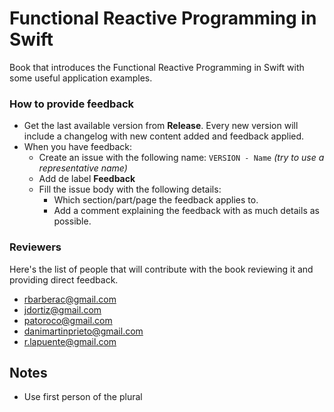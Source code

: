 # Functional Reactive Programming in Swift
Book that introduces the Functional Reactive Programming in Swift with some useful application examples.

### How to provide feedback

- Get the last available version from **Release**. Every new version will include a changelog with new content added and feedback applied.
- When you have feedback:
  - Create an issue with the following name: `VERSION - Name` *(try to use a representative name)*
  - Add de label **Feedback**
  - Fill the issue body with the following details:
    - Which section/part/page the feedback applies to.
    - Add a comment explaining the feedback with as much details as possible.

### Reviewers
Here's the list of people that will contribute with the book reviewing it and providing direct feedback.
- rbarberac@gmail.com
- jdortiz@gmail.com
- patoroco@gmail.com
- danimartinprieto@gmail.com
- r.lapuente@gmail.com


## Notes
- Use first person of the plural
